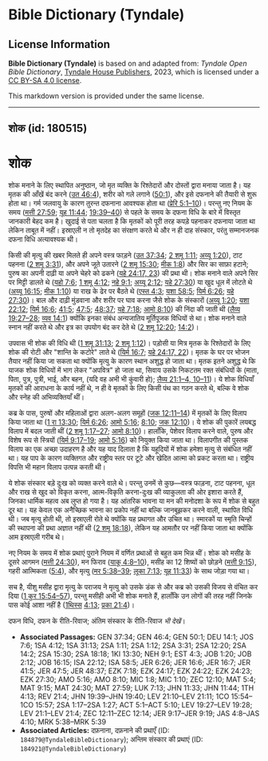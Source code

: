 # Bible Dictionary (Tyndale)

## License Information

**Bible Dictionary (Tyndale)** is based on and adapted from: _Tyndale Open Bible Dictionary_, [Tyndale House Publishers](https://tyndaleopenresources.com/), 2023, which is licensed under a [CC BY-SA 4.0 license](https://creativecommons.org/licenses/by-sa/4.0/legalcode.en).

This markdown version is provided under the same license.



--------------------------------

## शोक (id: 180515)

शोक
===

शोक मनाने के लिए स्थापित अनुष्ठान, जो मृत व्यक्ति के रिश्तेदारों और दोस्तों द्वारा मनाया जाता है। यह मृतक की आँखें बंद करने ([उत 46:4](https://ref.ly/Gen46:4)), शरीर को गले लगाने ([50:1](https://ref.ly/Gen50:1)), और इसे दफनाने की तैयारी से शुरू होता था। गर्म जलवायु के कारण तुरन्त दफनाना आवश्यक होता था ([प्रेरि 5:1–10](https://ref.ly/Acts5:1-Acts5:10))। परन्तु नए नियम के समय ([मत्ती 27:59](https://ref.ly/Matt27:59); [यूह 11:44](https://ref.ly/John11:44); [19:39–40](https://ref.ly/John19:39-John19:40)) से पहले के समय के दफना विधि के बारे में विस्तृत जानकारी बेहद कम है। खुदाई से पता चलता है कि मृतकों को पूरी तरह कपड़े पहनाकर दफनाया जाता था लेकिन ताबूत में नहीं। इस्राएली न तो मृतदेह का संरक्षण करते थे और न ही दाह संस्कार, परंतु सम्मानजनक दफना विधि अत्यावश्यक थी।

किसी की मृत्यु की खबर मिलते ही अपने वस्त्र फाड़ने ([उत 37:34](https://ref.ly/Gen37:34); [2 शमू 1:11](https://ref.ly/2Sam1:11); [अय्यू 1:20](https://ref.ly/Job1:20)), टाट पहनना ([2 शमू 3:31](https://ref.ly/2Sam3:31)), और अपने जूते उतारने ([2 शमू 15:30](https://ref.ly/2Sam15:30); [मीक 1:8](https://ref.ly/Mic1:8)) और सिर का साफ़ा हटाने; पुरुष का अपनी दाढ़ी या अपने चेहरे को ढकने ([यहे 24:17, 23](https://ref.ly/Ezek24:17)) की प्रथा थी। शोक मनाने वाले अपने सिर पर मिट्टी डालते थे ([यहो 7:6](https://ref.ly/Josh7:6); [1 शमू 4:12](https://ref.ly/1Sam4:12); [नहे 9:1](https://ref.ly/Neh9:1); [अय्यू 2:12](https://ref.ly/Job2:12); [यहे 27:30](https://ref.ly/Ezek27:30)) या खुद धूल में लोटते थे ([अय्यू 16:15](https://ref.ly/Job16:15); [मीक 1:10](https://ref.ly/Mic1:10)) या राख के ढेर पर बैठते थे ([एस्त 4:3](https://ref.ly/Esth4:3); [यशा 58:5](https://ref.ly/Isa58:5); [यिर्म 6:26](https://ref.ly/Jer6:26); [यहे 27:30](https://ref.ly/Ezek27:30))। बाल और दाढ़ी मुंडवाना और शरीर पर घाव करना जैसे शोक के संस्कारों ([अय्यू 1:20](https://ref.ly/Job1:20); [यशा 22:12](https://ref.ly/Isa22:12); [यिर्म 16:6](https://ref.ly/Jer16:6); [41:5](https://ref.ly/Jer41:5); [47:5](https://ref.ly/Jer47:5); [48:37](https://ref.ly/Jer48:37); [यहे 7:18](https://ref.ly/Ezek7:18); [आमो 8:10](https://ref.ly/Amos8:10)) की निंदा की जाती थी ([लैव्य 19:27–28](https://ref.ly/Lev19:27-Lev19:28); [व्यव 14:1](https://ref.ly/Deut14:1)) क्योंकि इनका संबंध अन्यजातिय मूर्तिपूजक विधियों से था। शोक मनाने वाले स्नान नहीं करते थे और इत्र का उपयोग बंद कर देते थे ([2 शमू 12:20](https://ref.ly/2Sam12:20); [14:2](https://ref.ly/2Sam14:2))।

उपवास भी शोक की विधि थी ([1 शमू 31:13](https://ref.ly/1Sam31:13); [2 शमू 1:12](https://ref.ly/2Sam1:12))। पड़ोसी या मित्र मृतक के रिश्तेदारों के लिए शोक की रोटी और "शान्ति के कटोरे" लाते थे ([यिर्म 16:7](https://ref.ly/Jer16:7); [यहे 24:17, 22](https://ref.ly/Ezek24:17))। मृतक के घर पर भोजन तैयार नहीं किया जा सकता था क्योंकि मृत्यु के कारण स्थान अशुद्ध हो जाता था। मृतक इतने अशुद्ध थे कि याजक शोक विधियों में भाग लेकर "अपवित्र" हो जाता था, सिवाय उसके निकटतम रक्त संबंधियों के (माता, पिता, पुत्र, पुत्री, भाई, और बहन, (यदि वह अभी भी कुंवारी हो); [लैव्य 21:1–4, 10–11](https://ref.ly/Lev21:1-Lev21:4))। ये शोक विधियाँ मृतकों की आराधना के कार्य नहीं थे, न ही वे मृतकों के लिए किसी पंथ का गठन करते थे, बल्कि वे शोक और स्नेह की अभिव्यक्तियाँ थीं।

कब्र के पास, पुरुषों और महिलाओं द्वारा अलग\-अलग समूहों ([जक 12:11–14](https://ref.ly/Zech12:11-Zech12:14)) में मृतकों के लिए विलाप किया जाता था ([1 रा 13:30](https://ref.ly/1Kgs13:30); [यिर्म 6:26](https://ref.ly/Jer6:26); [आमो 5:16](https://ref.ly/Amos5:16); [8:10](https://ref.ly/Amos8:10); [जक 12:10](https://ref.ly/Zech12:10))। ये शोक की पुकारें लयबद्ध विलाप में बदल जाती थीं ([2 शमू 1:17–27](https://ref.ly/2Sam1:17-2Sam1:27); [आमो 8:10](https://ref.ly/Amos8:10))। हालाँकि, पेशेवर विलाप करने वाले, पुरुष और विशेष रूप से स्त्रियों ([यिर्म 9:17–19](https://ref.ly/Jer9:17-Jer9:19); [आमो 5:16](https://ref.ly/Amos5:16)) को नियुक्त किया जाता था। विलापगीत की पुस्तक विलाप का एक अच्छा उदाहरण है और यह याद दिलाता है कि यहूदियों में शोक हमेशा मृत्यु से संबंधित नहीं था। यह पाप के कारण व्यक्तिगत और राष्ट्रीय स्तर पर टूटे और खेदित आत्मा को प्रकट करता था। राष्ट्रीय विपत्ति भी महान विलाप उत्पन्न करती थी।

ये शोक संस्कार बड़े दुःख को व्यक्त करने वाले थे। परन्तु उनमें से कुछ—वस्त्र फाड़ना, टाट पहनना, धूल और राख से खुद को विकृत करना, आत्म\-विकृति करना\-दुःख की व्याकुलता की ओर इशारा करते हैं, जिनका धार्मिक महत्व अब लुप्त हो गया है। यह आंतरिक भावना या मन की मनोदशा के रूप में शोक से बहुत दूर था। यह केवल एक अनैच्छिक भावना का प्रकोप नहीं था बल्कि जानबूझकर करने वाली, स्थापित विधि थी। जब मृत्यु होती थी, तो इस्राएली रोते थे क्योंकि यह प्रथागत और उचित था। स्मारकों या स्मृति चिन्हों की स्थापना की प्रथा अज्ञात नहीं थी ([2 शमू 18:18](https://ref.ly/2Sam18:18)), लेकिन यह आमतौर पर नहीं किया जाता था क्योंकि आम इस्राएली गरीब थे।

नए नियम के समय में शोक प्रथाएं पुराने नियम में वर्णित प्रथाओं से बहुत कम भिन्न थीं। शोक को मसीह के दूसरे आगमन ([मत्ती 24:30](https://ref.ly/Matt24:30)), मन फिराव ([याकू 4:8–10](https://ref.ly/Jas4:8-Jas4:10)), मसीह का 12 शिष्यों को छोड़ने ([मत्ती 9:15](https://ref.ly/Matt9:15)), गहरी आत्मिकता ([5:4](https://ref.ly/Matt5:4)), और मृत्यु ([मर 5:38–39](https://ref.ly/Mark5:38-Mark5:39); [लूका 7:13](https://ref.ly/Luke7:13); [यूह 11:33](https://ref.ly/John11:33)) के साथ जोड़ा गया था।

सच है, यीशु मसीह द्वारा मृत्यु के पराजय ने मृत्यु को उसके डंक से और कब्र को उसकी विजय से वंचित कर दिया ([1 कुर 15:54–57](https://ref.ly/1Cor15:54-1Cor15:57)), परन्तु मसीही अभी भी शोक मनाते हैं, हालाँकि उन लोगों की तरह नहीं जिनके पास कोई आशा नहीं है ([1](https://ref.ly/1Thess4:13)[थिस्स](https://ref.ly/1Thess4:13) [4:13](https://ref.ly/1Thess4:13); [प्रका 21:4](https://ref.ly/Rev21:4))।

दफन विधि, दफन के रीति\-रिवाज; अंतिम संस्कार के रीति\-रिवाज *भी देखें*।

* **Associated Passages:** GEN 37:34; GEN 46:4; GEN 50:1; DEU 14:1; JOS 7:6; 1SA 4:12; 1SA 31:13; 2SA 1:11; 2SA 1:12; 2SA 3:31; 2SA 12:20; 2SA 14:2; 2SA 15:30; 2SA 18:18; 1KI 13:30; NEH 9:1; EST 4:3; JOB 1:20; JOB 2:12; JOB 16:15; ISA 22:12; ISA 58:5; JER 6:26; JER 16:6; JER 16:7; JER 41:5; JER 47:5; JER 48:37; EZK 7:18; EZK 24:17; EZK 24:22; EZK 24:23; EZK 27:30; AMO 5:16; AMO 8:10; MIC 1:8; MIC 1:10; ZEC 12:10; MAT 5:4; MAT 9:15; MAT 24:30; MAT 27:59; LUK 7:13; JHN 11:33; JHN 11:44; 1TH 4:13; REV 21:4; JHN 19:39–JHN 19:40; LEV 21:10–LEV 21:11; 1CO 15:54–1CO 15:57; 2SA 1:17–2SA 1:27; ACT 5:1–ACT 5:10; LEV 19:27–LEV 19:28; LEV 21:1–LEV 21:4; ZEC 12:11–ZEC 12:14; JER 9:17–JER 9:19; JAS 4:8–JAS 4:10; MRK 5:38–MRK 5:39
* **Associated Articles:** दफ़नाना, दफ़नाने की प्रथाएँ (ID: `184879@TyndaleBibleDictionary`); अन्तिम संस्कार की प्रथाएं  (ID: `184921@TyndaleBibleDictionary`)

